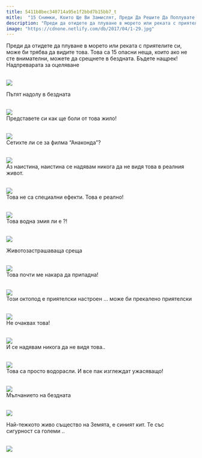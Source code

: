 ```yaml
---
title: 5411b8bec340714a95e1f2bbd7b15bb7_t
mitle:  "15 Снимки, Които Ще Ви Замислят, Преди Да Решите Да Поплувате Отново!"
description: "Преди да отидете да плуване в морето или реката с приятелите си, може би трябва да видите това. Това са 15 опасни неща, които ако не сте внимателни, можете да срещнете �"
image: "https://cdnone.netlify.com/db/2017/04/1-29.jpg"
---
```


 <p>Преди да отидете да плуване в морето или реката с приятелите си, може би трябва да видите това. Това са 15 опасни неща, които ако не сте внимателни, можете да срещнете в бездната. Бъдете нащрек! Надпреварата за оцеляване</p>      <p> <br/><img src="https://cdnone.netlify.com/db/2017/04/1-29.jpg"/><br/></p> <p> Пътят надолу в бездната</p> <p> <br/><img src="https://cdnone.netlify.com/db/2017/04/2-27.jpg"/><br/> Представете си как ще боли от това жило!</p>      <p> <br/><img src="https://cdnone.netlify.com/db/2017/04/3-27.jpg"/><br/> Сетихте ли се за филма “Анаконда”?</p> <p> <br/><img src="https://cdnone.netlify.com/db/2017/04/4-26.jpg"/><br/> Аз наистина, наистина се надявам никога да не видя това в реалния живот.</p> <p> <br/><img src="https://cdnone.netlify.com/db/2017/04/5-24.jpg"/><br/> Това не са специални ефекти. Това е реално!</p> <p> <br/><img src="https://cdnone.netlify.com/db/2017/04/6-24.jpg"/><br/> Това водна змия ли е ?!</p>      <p> <br/><img src="https://cdnone.netlify.com/db/2017/04/7-24.jpg"/><br/></p> <p> Животозастрашаваща среща</p> <p> <br/><img src="https://cdnone.netlify.com/db/2017/04/8-24.jpg"/><br/> Това почти ме накара да припадна!</p> <p> <br/><img src="https://cdnone.netlify.com/db/2017/04/9-24.jpg"/><br/> Този октопод е приятелски настроен … може би прекалено приятелски</p> <p> <br/><img src="https://cdnone.netlify.com/db/2017/04/10-23.jpg"/><br/> Не очаквах това!</p> <p> <br/><img src="https://cdnone.netlify.com/db/2017/04/11-21.jpg"/><br/> И се надявам никога да не видя това..</p>      <p> <br/><img src="https://cdnone.netlify.com/db/2017/04/12-20.jpg"/><br/> Това са просто водорасли. И все пак изглеждат ужасяващо!</p> <p> <br/><img src="https://cdnone.netlify.com/db/2017/04/13-19.jpg"/><br/> Мълчанието на бездната</p> <p> <br/><img src="https://cdnone.netlify.com/db/2017/04/14-19.jpg"/><br/></p> <p> Най-тежкото живо същество на Земята, е синият кит. Те със сигурност са големи ..</p>      <p> <br/><img src="https://cdnone.netlify.com/db/2017/04/15-18.jpg"/><br/></p>       